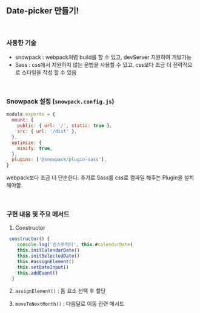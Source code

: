 ## Date-picker 만들기!

<br>

### 사용한 기술

- snowpack : webpack처럼 build를 할 수 있고, devServer 지원하여 개발가능
- Sass : css에서 지원하지 않는 문법을 사용할 수 있고, css보다 조금 더 전략적으로 스타일을 작성 할 수 있음

<br>

### Snowpack 설정 (`snowpack.config.js`)

```js
module.exports = {
  mount: {
    public: { url: '/', static: true },
    src: { url: '/dist' },
  },
  optimize: {
    minify: true,
  },
  plugins: ['@snowpack/plugin-sass'],
}
```

webpack보다 조금 더 단순한다. 추가로 Sass를 css로 컴파일 해주는 Plugin을 설치해야함.

<br>

### 구현 내용 및 주요 메서드

1. Constructor

```js
 constructor() {
    console.log('컨스트럭터', this.#calendarDate)
    this.initCalendarDate()
    this.initSelectedDate()
    this.#assignElement()
    this.setDateInput()
    this.addEvent()
  }
```

2. `assignElement()` : 돔 요소 선택 후 할당

3. `moveToNextMonth()` : 다음달로 이동 관련 메서드
